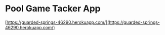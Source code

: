 # Pool Game Tacker App
[https://guarded-springs-46290.herokuapp.com/](https://guarded-springs-46290.herokuapp.com/)